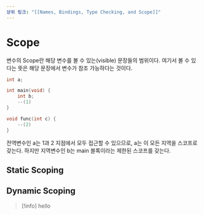 ```yaml
---
상위 링크: "[[Names, Bindings, Type Checking, and Scope]]"
---
```

# Scope
변수의 Scope란 해당 변수를 볼 수 있는(visible) 문장들의 범위이다. 여기서 볼 수 있다는 뜻은 해당 문장에서 변수가 참조 가능하다는 것이다.

```c
int a;

int main(void) {
	int b;
	--(1)
}

void func(int c) {
	--(2)
}
```

전역변수인 a는 1과 2 지점에서 모두 접근할 수 있으므로, a는 이 모든 지역을 스코프로 갖는다. 하지만 지역변수인 b는 main 블록이라는 제한된 스코프를 갖는다.

## Static Scoping

## Dynamic Scoping



>[!info]
>hello
>